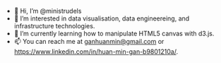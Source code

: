 - 👋 Hi, I’m @ministrudels
- 👀 I’m interested in data visualisation, data engineereing, and infrastructure technologies.
- 🌱 I’m currently learning how to manipulate HTML5 canvas with d3.js.
- 📫 You can reach me at ganhuanmin@gmail.com or https://www.linkedin.com/in/huan-min-gan-b9801210a/.

<!---
ministrudels/ministrudels is a ✨ special ✨ repository because its `README.md` (this file) appears on your GitHub profile.
You can click the Preview link to take a look at your changes.
--->
